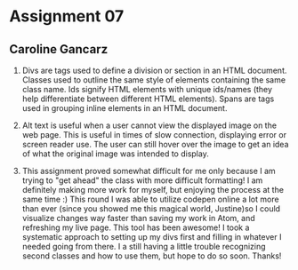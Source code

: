 # Assignment 07
## Caroline Gancarz

1. Divs are tags used to define a division or section in an HTML document. Classes used to outline the same style of elements containing the same class name. Ids signify HTML elements with unique ids/names (they help differentiate between different HTML elements). Spans are tags used in grouping inline elements in an HTML document.

2. Alt text is useful when a user cannot view the displayed image on the web page. This is useful in times of slow connection, displaying error or screen reader use. The user can still hover over the image to get an idea of what the original image was intended to display.

3. This assignment proved somewhat difficult for me only because I am trying to "get ahead" the class with more difficult formatting! I am definitely making more work for myself, but enjoying the process at the same time :)
This round I was able to utilize codepen online a lot more than ever (since you showed me this magical world, Justine)so I could visualize changes way faster than saving my work in Atom, and refreshing my live page. This tool has been awesome! I took a systematic approach to setting up my divs first and filling in whatever I needed going from there. I a still having a little trouble recognizing second classes and how to use them, but hope to do so soon. Thanks!
